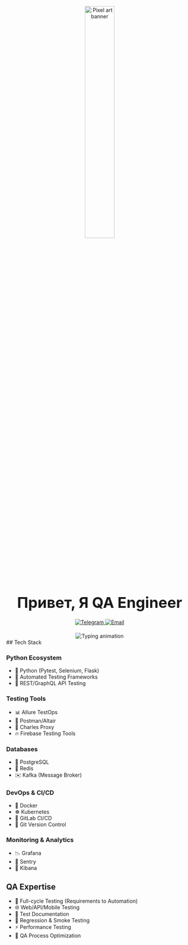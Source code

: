 <div align="center">
  <!-- Анимированный баннер -->
  <img src="https://media.giphy.com/media/v1.Y2lkPWVjZjA1ZTQ3ajZycmVzNGtsOGRobGVvcXk0M211bnVzY2c0ang1cWxhMDZlajNzaiZlcD12MV9naWZzX3NlYXJjaCZjdD1n/bnOIY81AEMa4llyfFI/giphy.gif" width="40%" alt="Pixel art banner"/>
  
  <!-- Заголовок -->
  <h1 style="font-size: 2.5rem; margin: 20px 0;">Привет, Я QA Engineer </h1>
  
  <!-- Контакты -->
  <div align="center" style="margin: 20px 0;">
    <a href="https://t.me/whoisbulat" target="_blank">
      <img src="https://img.shields.io/badge/Telegram-26A5E4?style=for-the-badge&logo=telegram&logoColor=white" alt="Telegram"/>
    </a>
    <a href="mailto:whoisbulat@mail.ru" target="_blank">
      <img src="https://img.shields.io/badge/Email-EA4335?style=for-the-badge&logo=gmail&logoColor=white" alt="Email"/>
    </a>
  </div>

  <!-- Анимированный текст -->
  <div align="center">
    <img src="https://readme-typing-svg.herokuapp.com?font=Fira+Code&size=20&duration=3000&pause=800&color=FFFFFF&center=true&width=600&lines=🚀+Функциональное+и+автоматизированное+тестирование;🔍+WEB+%7C+API+%7C+Mobile;🤖+Стэк:+Python+Pytest+Request+Selenium+Playwright;📊+Оптимизация+QA+процессов+и+метрик" alt="Typing animation"/>
  </div>
</div>

<div align="left">
  ## Tech Stack

  ### Python Ecosystem
  - 🐍 Python (Pytest, Selenium, Flask)
  - 🤖 Automated Testing Frameworks
  - 🔌 REST/GraphQL API Testing

  ### Testing Tools
  - 📊 Allure TestOps
  - 📱 Postman/Altair
  - 🔎 Charles Proxy
  - 🔥 Firebase Testing Tools

  ### Databases
  - 🐘 PostgreSQL
  - 🧠 Redis
  - ✉️ Kafka (Message Broker)

  ### DevOps & CI/CD
  - 🐳 Docker
  - ☸️ Kubernetes
  - 🔄 GitLab CI/CD
  - 🔀 Git Version Control

  ### Monitoring & Analytics
  - 📉 Grafana
  - 🚨 Sentry
  - 📝 Kibana

  ## QA Expertise
  - 🔄 Full-cycle Testing (Requirements to Automation)
  - 🌐 Web/API/Mobile Testing
  - 📑 Test Documentation
  - 🔁 Regression & Smoke Testing
  - ⚡ Performance Testing
  - 🎯 QA Process Optimization
</div>

